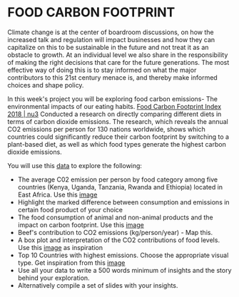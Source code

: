 # FOOD CARBON FOOTPRINT 

Climate change is at the center of boardroom discussions, on how the increased 
talk and regulation will impact businesses and how they can capitalize on this to 
be sustainable in the future and not treat it as an obstacle to growth. At an individual 
level we also share in the responsibility of making the right decisions that care for 
the future generations. The most effective way of doing this is to stay informed on what 
the major contributors to this 21st century menace is, and thereby make informed choices 
and shape policy. 

In this week's project you will be exploring food carbon emissions- The environmental 
impacts of our eating habits. 
[Food Carbon Footprint Index 2018 | nu3](https://www.nu3.de/blogs/nutrition/food-carbon-footprint-index-2018) Conducted a research on directly comparing different 
diets in terms of carbon dioxide emissions. The research, which reveals the annual CO2 
emissions per person for 130 nations worldwide, shows which countries could significantly 
reduce their carbon footprint by switching to a plant-based diet, as well as which food 
types generate the highest carbon dioxide emissions.

You will use this [data](https://raw.githubusercontent.com/rfordatascience/tidytuesday/master/data/2020/2020-02-18/food_consumption.csv) to explore the following:
- The average C02 emission per person by food category among five countries 
(Kenya, Uganda, Tanzania, Rwanda and Ethiopia) located in East Africa. Use this [image](https://pbs.twimg.com/media/ERSiKrBUcAACMrL?format=png&name=900x900)
- Highlight the marked difference between consumption and emissions in certain food 
product of your choice 
- The food consumption of animal and non-animal products and the impact on carbon 
footprint. Use this [image](https://pbs.twimg.com/media/ERSiKrBUcAACMrL?format=png&name=900x900)
- Beef's contribution to CO2 emissions (kg/person/year) - Map this. 
- A box plot and interpretation of the CO2 contributions of food levels. Use this [image](https://pbs.twimg.com/media/EROivo7UYAAygul?format=jpg&name=small) as inspiration 
- Top 10 Countries with highest emissions. Choose the appropriate visual type. Get inspiration from this [image](https://pbs.twimg.com/media/ERFZGueW4AEEwSo?format=png&name=large) 
- Use all your data to write a 500 words minimum of insights and the story behind your exploration. 
- Alternatively compile a set of slides with your insights. 
